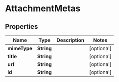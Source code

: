 

# AttachmentMetas


## Properties

| Name | Type | Description | Notes |
|------------ | ------------- | ------------- | -------------|
|**mimeType** | **String** |  |  [optional] |
|**title** | **String** |  |  [optional] |
|**url** | **String** |  |  [optional] |
|**id** | **String** |  |  [optional] |



